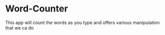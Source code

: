 # Word-Counter
This app will count the words as you type and offers various manipulation that we ca do
